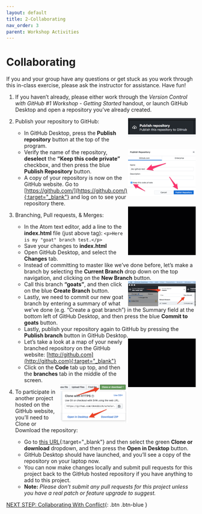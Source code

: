 ```yaml
---
layout: default
title: 2-Collaborating
nav_order: 3
parent: Workshop Activities
---
```


# Collaborating

If you and your group have any questions or get stuck as you work through this in-class exercise, please ask the instructor for assistance.  Have fun!

1.  If you haven’t already, please either work through the _Version Control with GitHub #1 Workshop - Getting Started_ handout, or launch GitHub Desktop and open a repository you’ve already created.

    <img src="images/act-2/1.png" alt="" style="float:right;width:180px;">

2.  Publish your repository to GitHub:
    -   In GitHub Desktop, press the **Publish repository** button at the top of the program.
    
    <img src="images/act-2/2.png" alt="" style="float:right;width:180px;">
    
    -   Verify the name of the repository, **deselect** the **“Keep this code private”** checkbox, and then press the blue **Publish Repository** button.
    -   A copy of your repository is now on the GitHub website. Go to [https://github.com/](https://github.com/){:target="_blank"} and log on to see your repository there.
    
    <img src="images/act-2/2-2.gif" alt="" style="float:right;width:180px;">
    
3.  Branching, Pull requests, & Merges:
    -   In the Atom text editor, add a line to the **index.html** file (just above **</html>** tag): `<p>Here is my "goat" branch test.</p>`
    -   Save your changes to **index.html**
    -   Open GitHub Desktop, and select the **Changes** tab.
    -   Instead of committing to master like we’ve done before, let’s make a branch by selecting the **Current Branch** drop down on the top navigation, and clicking on the **New Branch** button.
    
    <img src="images/act-2/3.png" alt="" style="float:right;width:180px;">
    
    -   Call this branch **“goats”**, and then click on the blue **Create Branch** button.
    -   Lastly, we need to commit our new goat branch by entering a summary of what we’ve done (e.g. “Create a goat branch”) in the Summary field at the bottom left of GitHub Desktop, and then press the blue **Commit to goats** button.
    -   Lastly, publish your repository again to GitHub by pressing the **Publish branch** button in GitHub Desktop.
    
    <img src="images/act-2/3-2.gif" alt="" style="float:right;width:180px;">
    
    -   Let’s take a look at a map of your newly branched repository on the GitHub website: [http://github.com](http://github.com){:target="_blank"}
    -   Click on the **Code** tab up top, and then the **branches** tab in the middle of the screen.

    <img src="images/act-2/3-3.png" alt="" style="float:right;width:180px;">

4.  To participate in another project hosted on the GitHub website, you’ll need to Clone or Download the repository:
    -   Go to [this URL](http://bit.ly/scholar-py){:target="_blank"} and then select the green **Clone or download** dropdown, and then press the **Open in Desktop** button.
    -   GitHub Desktop should have launched, and you’ll see a copy of the repository on your laptop now.
    -   You can now make changes locally and submit pull requests for this project back to the GitHub hosted repository if you have anything to add to this project.
    -   **Note:** _Please don’t submit any pull requests for this project unless you have a real patch or feature upgrade to suggest._

[NEXT STEP: Collaborating With Conflict](act-3.html){: .btn .btn-blue }

